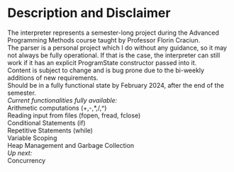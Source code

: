 # Description and Disclaimer
The interpreter represents a semester-long project during the Advanced Programming Methods course taught by Professor Florin Craciun.  
The parser is a personal project which I do without any guidance, so it may not always be fully operational. If that is the case, the interpreter can still work if it has an explicit ProgramState constructor passed into it.  
Content is subject to change and is bug prone due to the bi-weekly additions of new requirements.  
Should be in a fully functional state by February 2024, after the end of the semester.  
*Current functionalities fully available:*  
  Arithmetic computations (+,-,*,/,^)  
  Reading input from files (fopen, fread, fclose)  
  Conditional Statements (if)  
  Repetitive Statements (while)  
  Variable Scoping  
  Heap Management and Garbage Collection  
*Up next:*  
  Concurrency  
